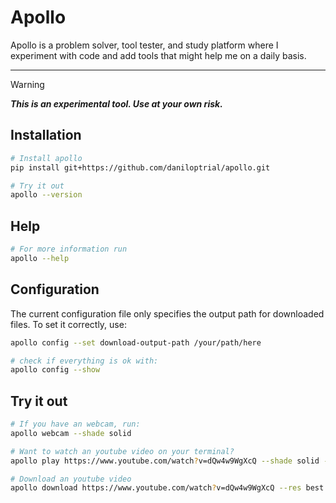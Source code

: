# Apollo

Apollo is a problem solver, tool tester, and study platform where I experiment with code and add tools that might help me on a daily basis.

---

> [!Warning]
> ***This is an experimental tool. Use at your own risk.***

## Installation
```sh
# Install apollo
pip install git+https://github.com/daniloptrial/apollo.git

# Try it out
apollo --version
```

## Help
```sh
# For more information run
apollo --help
```

## Configuration
The current configuration file only specifies the output path for downloaded files. To set it correctly, use:
```sh
apollo config --set download-output-path /your/path/here

# check if everything is ok with:
apollo config --show
```

## Try it out
```sh
# If you have an webcam, run:
apollo webcam --shade solid
```
```sh
# Want to watch an youtube video on your terminal?
apollo play https://www.youtube.com/watch?v=dQw4w9WgXcQ --shade solid -d
```
```sh
# Download an youtube video
apollo download https://www.youtube.com/watch?v=dQw4w9WgXcQ --res best -o
```
